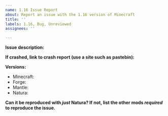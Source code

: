 ```yaml
---
name: 1.16 Issue Report
about: Report an issue with the 1.16 version of Minecraft
title: ''
labels: 1.16, Bug, Unreviewed
assignees: ''

---
```


**Issue description:**

**If crashed, link to crash report (use a site such as pastebin):**

**Versions:**
* Minecraft:
* Forge: 
* Mantle: 
* Natura: 

**Can it be reproduced with *just* Natura? If not, list the other mods *required* to reproduce the issue.**
